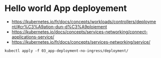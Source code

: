 # Hello world App deployement

* https://kubernetes.io/fr/docs/concepts/workloads/controllers/deployment/#cr%C3%A9ation-dun-d%C3%A9ploiement
* https://kubernetes.io/docs/concepts/services-networking/connect-applications-service/
* https://kubernetes.io/fr/docs/concepts/services-networking/service/

```
kubectl apply -f 03_app-deployment-no-ingress/deployment/
```